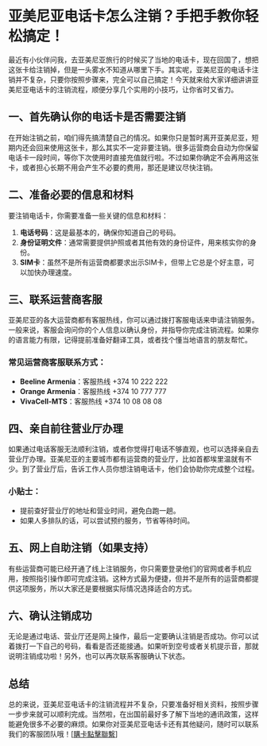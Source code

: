 # 亚美尼亚电话卡怎么注销？手把手教你轻松搞定！

最近有小伙伴问我，去亚美尼亚旅行的时候买了当地的电话卡，现在回国了，想把这张卡给注销掉，但是一头雾水不知道从哪里下手。其实呢，亚美尼亚的电话卡注销并不复杂，只要你按照步骤来，完全可以自己搞定！今天就来给大家详细讲讲亚美尼亚电话卡的注销流程，顺便分享几个实用的小技巧，让你省时又省力。

## 一、首先确认你的电话卡是否需要注销

在开始注销之前，咱们得先搞清楚自己的情况。如果你只是暂时离开亚美尼亚，短期内还会回来使用这张卡，那么其实不一定非要注销。很多运营商会自动为你保留电话卡一段时间，等你下次使用时直接充值就行啦。不过如果你确定不会再用这张卡，或者担心长期不用会产生不必要的费用，那还是建议尽快注销。

## 二、准备必要的信息和材料

要注销电话卡，你需要准备一些关键的信息和材料：

1. **电话号码**：这是最基本的，确保你知道自己的号码。
2. **身份证明文件**：通常需要提供护照或者其他有效的身份证件，用来核实你的身份。
3. **SIM卡**：虽然不是所有运营商都要求出示SIM卡，但带上它总是个好主意，可以加快办理速度。

## 三、联系运营商客服

亚美尼亚的各大运营商都有客服热线，你可以通过拨打客服电话来申请注销服务。一般来说，客服会询问你的个人信息以确认身份，并指导你完成注销流程。如果你的语言能力有限，记得提前准备好翻译工具，或者找个懂当地语言的朋友帮忙。

### 常见运营商客服联系方式：
- **Beeline Armenia**：客服热线 +374 10 222 222
- **Orange Armenia**：客服热线 +374 10 777 777
- **VivaCell-MTS**：客服热线 +374 10 08 08 08

## 四、亲自前往营业厅办理

如果通过电话客服无法顺利注销，或者你觉得打电话不够直观，也可以选择亲自去营业厅办理。亚美尼亚的主要城市都有运营商的营业厅，比如首都埃里温就有不少。到了营业厅后，告诉工作人员你想注销电话卡，他们会协助你完成整个过程。

### 小贴士：
- 提前查好营业厅的地址和营业时间，避免白跑一趟。
- 如果人多排队的话，可以尝试预约服务，节省等待时间。

## 五、网上自助注销（如果支持）

有些运营商可能已经开通了线上注销服务，你只需要登录他们的官网或者手机应用，按照指引操作即可完成注销。这种方式最为便捷，但并不是所有的运营商都提供这项服务，所以大家还是要根据实际情况选择适合的方式。

## 六、确认注销成功

无论是通过电话、营业厅还是网上操作，最后一定要确认注销是否成功。你可以试着拨打一下自己的号码，看看是否还能接通。如果听到空号或者关机提示音，那就说明注销成功啦！另外，也可以再次联系客服确认下状态。

## 总结

总的来说，亚美尼亚电话卡的注销流程并不复杂，只要准备好相关资料，按照步骤一步步来就可以顺利完成。当然啦，在出国前最好多了解下当地的通讯政策，这样能避免很多不必要的麻烦。如果你对亚美尼亚电话卡还有其他疑问，随时可以联系我们的客服团队哦！[[購卡點擊聯繫](https://t.me/s/esim1088)]